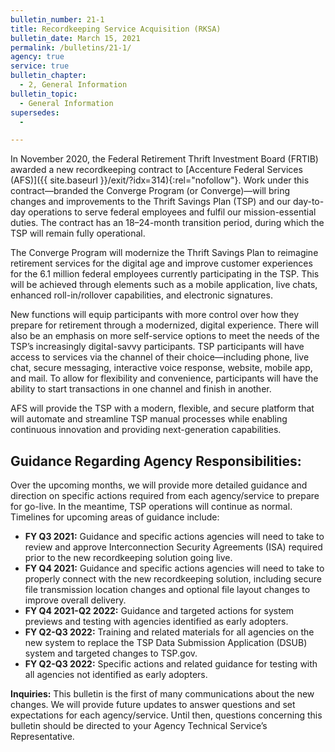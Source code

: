 ```yaml
---
bulletin_number: 21-1
title: Recordkeeping Service Acquisition (RKSA)
bulletin_date: March 15, 2021
permalink: /bulletins/21-1/
agency: true
service: true
bulletin_chapter:
  - 2, General Information
bulletin_topic:
  - General Information
supersedes:
  -

---
```


In November 2020, the Federal Retirement Thrift Investment Board (FRTIB) awarded a new recordkeeping contract to [Accenture Federal Services (AFS)]({{ site.baseurl }}/exit/?idx=314){:rel="nofollow"}. Work under this contract—branded the Converge Program (or Converge)—will bring changes and improvements to the Thrift Savings Plan (TSP) and our day-to-day operations to serve federal employees and fulfil our mission-essential duties. The contract has an 18–24-month transition period, during which the TSP will remain fully operational.

The Converge Program will modernize the Thrift Savings Plan to reimagine retirement services for the digital age and improve customer experiences for the 6.1 million federal employees currently participating in the TSP. This will be achieved through elements such as a mobile application, live chats, enhanced roll-in/rollover capabilities, and electronic signatures.

New functions will equip participants with more control over how they prepare for retirement through a modernized, digital experience. There will also be an emphasis on more self-service options to meet the needs of the TSP’s increasingly digital-savvy participants. TSP participants will have access to services via the channel of their choice—including phone, live chat, secure messaging, interactive voice response, website, mobile app, and mail. To allow for flexibility and convenience, participants will have the ability to start transactions in one channel and finish in another.

AFS will provide the TSP with a modern, flexible, and secure platform that will automate and streamline TSP manual processes while enabling continuous innovation and providing next-generation capabilities.

## Guidance Regarding Agency Responsibilities:

Over the upcoming months, we will provide more detailed guidance and direction on specific actions required from each agency/service to prepare for go-live. In the meantime, TSP operations will continue as normal. Timelines for upcoming areas of guidance include:

- **FY Q3 2021:** Guidance and specific actions agencies will need to take to review and approve Interconnection Security Agreements (ISA) required prior to the new recordkeeping solution going live.
-	**FY Q4 2021:** Guidance and specific actions agencies will need to take to properly connect with the new recordkeeping solution, including secure file transmission location changes and optional file layout changes to improve overall delivery.
-	**FY Q4 2021-Q2 2022:** Guidance and targeted actions for system previews and testing with agencies identified as early adopters.
-	**FY Q2-Q3 2022:** Training and related materials for all agencies on the new system to replace the TSP Data Submission Application (DSUB) system and targeted changes to TSP.gov.
-	**FY Q2-Q3 2022:** Specific actions and related guidance for testing with all agencies not identified as early adopters.

**Inquiries:** This bulletin is the first of many communications about the new changes. We will provide future updates to answer questions and set expectations for each agency/service. Until then, questions concerning this bulletin should be directed to your Agency Technical Service’s Representative.

<!-- CONTENT END -->
